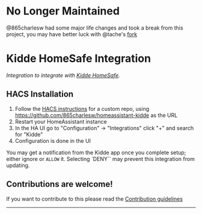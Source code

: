 # No Longer Maintained
@865charlesw had some major life changes and took a break from this project, you may have better luck with @tache's [fork][fork]
# Kidde HomeSafe Integration

_Integration to integrate with [Kidde HomeSafe][kidde_homesafe]._

## HACS Installation

1. Follow the [HACS instructions][hacs_custom_repo] for a custom repo, using https://github.com/865charlesw/homeassistant-kidde as the URL
1. Restart your HomeAssistant instance
1. In the HA UI go to "Configuration" -> "Integrations" click "+" and search for "Kidde"
1. Configuration is done in the UI

You may get a notification from the Kidde app once you complete setup; either ignore or `ALLOW` it. Selecting `DENY`` may prevent this integration from updating.

<!---->

## Contributions are welcome!

If you want to contribute to this please read the [Contribution guidelines](CONTRIBUTING.md)

---

[hacs_custom_repo]: https://hacs.xyz/docs/faq/custom_repositories/
[kidde_homesafe]: https://github.com/865charlesw/kidde-homesafe
[fork]: https://github.com/tache/homeassistant-kidde
